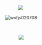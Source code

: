 <div align=center>
<img align="center" src="https://github-readme-stats.vercel.app/api?username=anuraghazra&show_icons=true&theme=radical"/>
<p>&nbsp;<img align="center" src="https://github-readme-stats.vercel.app/api?username=madcow95&show_icons=true&theme=dark&locale=en" alt="wotjs020708" /></p>
<br>
<p>&nbsp;<img align="center" src="https://github-readme-stats.vercel.app/api/top-langs/?username=madcow95&ayout=&layout=compact&theme=dark" /></p>
</div>
